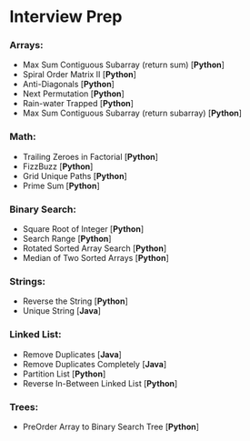 # Interview Prep
<h3> Arrays: </h3>
<ul>
    <li> Max Sum Contiguous Subarray (return sum) [<b>Python</b>]</li>
    <li> Spiral Order Matrix II [<b>Python</b>]</li>
    <li> Anti-Diagonals [<b>Python</b>]</li>
    <li> Next Permutation [<b>Python</b>]</li>
    <li> Rain-water Trapped [<b>Python</b>]</li>
    <li> Max Sum Contiguous Subarray (return subarray) [<b>Python</b>]</li>
</ul>

<h3> Math: </h3>
<ul>
    <li> Trailing Zeroes in Factorial [<b>Python</b>]</li>
    <li> FizzBuzz [<b>Python</b>]</li>
    <li> Grid Unique Paths [<b>Python</b>]</li>
    <li> Prime Sum [<b>Python</b>]</li>
</ul>


<h3> Binary Search: </h3>
<ul>
    <li> Square Root of Integer [<b>Python</b>]</li>
    <li> Search Range [<b>Python</b>]</li>
    <li> Rotated Sorted Array Search [<b>Python</b>]</li>
    <li> Median of Two Sorted Arrays [<b>Python</b>]</li>
</ul>

<h3> Strings: </h3>
<ul>
    <li> Reverse the String [<b>Python</b>]</li>
    <li> Unique String [<b>Java</b>]</li>
</ul>

<h3> Linked List: </h3>
<ul>
    <li> Remove Duplicates [<b>Java</b>]</li>
    <li> Remove Duplicates Completely [<b>Java</b>]</li>
    <li> Partition List [<b>Python</b>]</li>
    <li> Reverse In-Between Linked List [<b>Python</b>]</li>
</ul>


<h3> Trees: </h3>
<ul>
    <li> PreOrder Array to Binary Search Tree [<b>Python</b>]</li>
</ul>
